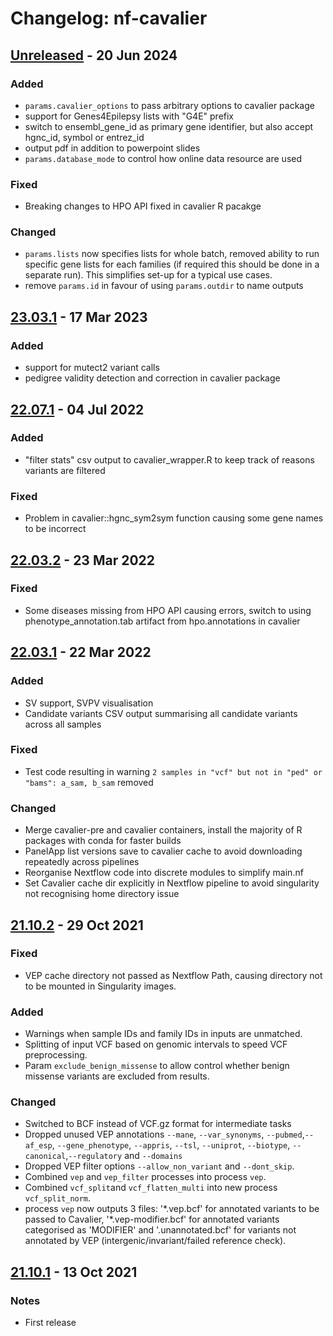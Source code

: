 # Changelog: nf-cavalier
<!--- https://keepachangelog.com/en/1.0.0/ --->

## [Unreleased](https://github.com/bahlolab/nf-cavalier/releases/tag/unrealeased) - 20 Jun 2024
### Added
- `params.cavalier_options` to pass arbitrary options to cavalier package
- support for Genes4Epilepsy lists with "G4E" prefix
- switch to ensembl_gene_id as primary gene identifier, but also accept hgnc_id, symbol or entrez_id
- output pdf in addition to powerpoint slides
- `params.database_mode` to control how online data resource are used
### Fixed
- Breaking changes to HPO API fixed in cavalier R pacakge
### Changed
- `params.lists` now specifies lists for whole batch, removed ability to run specific gene lists for each families (if required this should  be done in a separate run). This simplifies set-up for a typical use cases.
- remove `params.id` in favour of using `params.outdir` to name outputs

## [23.03.1](https://github.com/bahlolab/nf-cavalier/releases/tag/23.03.1) - 17 Mar 2023
### Added
- support for mutect2 variant calls
- pedigree validity detection and correction in cavalier package

## [22.07.1](https://github.com/bahlolab/nf-cavalier/releases/tag/22.07.1) - 04 Jul 2022
### Added
- "filter stats" csv output to cavalier_wrapper.R to keep track of reasons variants are filtered
### Fixed
- Problem in cavalier::hgnc_sym2sym function causing some gene names to be incorrect

## [22.03.2](https://github.com/bahlolab/nf-cavalier/releases/tag/22.03.2) - 23 Mar 2022
### Fixed
- Some diseases missing from HPO API causing errors, switch to using phenotype_annotation.tab artifact from hpo.annotations in cavalier

## [22.03.1](https://github.com/bahlolab/nf-cavalier/releases/tag/22.03.1) - 22 Mar 2022
### Added
- SV support, SVPV visualisation
- Candidate variants CSV output summarising all candidate variants across all samples
### Fixed
- Test code resulting in warning `2 samples in "vcf" but not in "ped" or "bams": a_sam, b_sam` removed
### Changed
- Merge cavalier-pre and cavalier containers, install the majority of R packages with conda for faster builds
- PanelApp list versions save to cavalier cache to avoid downloading repeatedly across pipelines
- Reorganise Nextflow code into discrete modules to simplify main.nf
- Set Cavalier cache dir explicitly in Nextflow pipeline to avoid singularity not recognising home directory issue

## [21.10.2](https://github.com/bahlolab/nf-cavalier/releases/tag/21.10.2) - 29 Oct 2021
### Fixed
- VEP cache directory not passed as Nextflow Path, causing directory not to be mounted in Singularity images.
### Added
- Warnings when sample IDs and family IDs in inputs are unmatched.
- Splitting of input VCF based on genomic intervals to speed VCF preprocessing.
- Param `exclude_benign_missense` to allow control whether benign missense variants are excluded from results.
### Changed
- Switched to BCF instead of VCF.gz format for intermediate tasks
- Dropped unused VEP annotations `--mane`, `--var_synonyms`, `--pubmed`,`--af_esp`, `--gene_phenotype`, `--appris`,
  `--tsl`, `--uniprot`, `--biotype`, `--canonical`,`--regulatory` and `--domains`
- Dropped VEP filter options `--allow_non_variant` and `--dont_skip`.
- Combined `vep` and `vep_filter` processes into process `vep`.
- Combined `vcf_split`and `vcf_flatten_multi` into new process `vcf_split_norm`. 
- process `vep` now outputs 3 files: '\*.vep.bcf' for annotated variants to be passed to Cavalier, '\*.vep-modifier.bcf'
for annotated variants categorised as 'MODIFIER' and '.unannotated.bcf' for variants not annotated by VEP
(intergenic/invariant/failed reference check).

## [21.10.1](https://github.com/bahlolab/nf-cavalier/releases/tag/21.10.1) - 13 Oct 2021
### Notes
- First release
